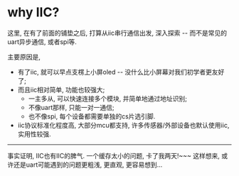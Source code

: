 # **why IIC?**

这里, 在有了前面的铺垫之后, 打算从iic串行通信出发, 深入探索 -- 而不是常见的uart异步通信, 或者spi等.

主要原因是,
- 有了iic, 就可以早点支楞上小屏oled -- 没什么比小屏幕对我们初学者更友好了;
- 而且iic相对简单, 功能也较强大;
  + 一主多从, 可以快速连接多个模块, 并简单地通过地址识别;
  + 不像uart那样, 只能一对一通信;
  + 也不像spi, 每个设备都需要单独的cs片选引脚.
- iic协议标准化程度高, 大部分mcu都支持, 许多传感器/外部设备也默认使用iic, 实用性较强.

-------

事实证明, IIC也有IIC的脾气. 一个缓存太小的问题, 卡了我两天!~~~
这样想来, 或许还是uart可能遇到的问题更粗浅, 更直观, 更容易想到...
